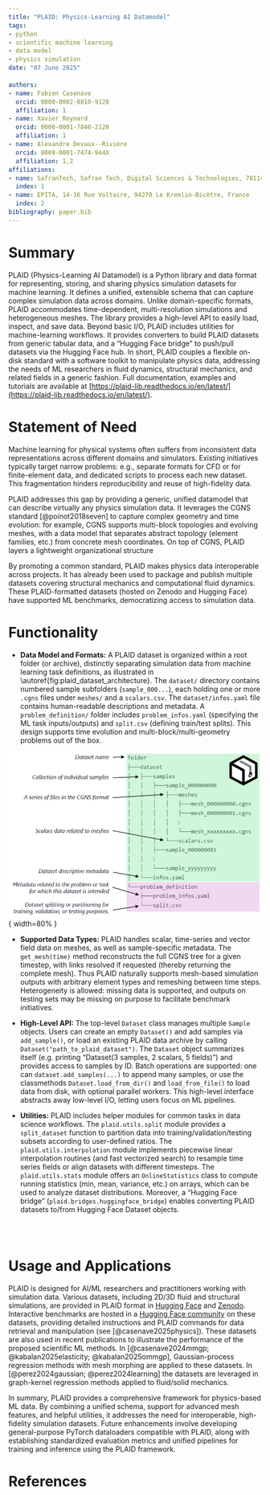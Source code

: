```yaml
---
title: "PLAID: Physics-Learning AI Datamodel"
tags:
- python
- scientific machine learning
- data model
- physics simulation
date: "07 June 2025"

authors:
- name: Fabien Casenave
  orcid: 0000-0002-8810-9128
  affiliation: 1
- name: Xavier Roynard
  orcid: 0000-0001-7840-2120
  affiliation: 1
- name: Alexandre Devaux--Rivière
  orcid: 0009-0001-7474-944X
  affiliation: 1,2
affiliations:
- name: SafranTech, Safran Tech, Digital Sciences & Technologies, 78114 Magny-Les-Hameaux, France
  index: 1
- name: EPITA, 14-16 Rue Voltaire, 94270 Le Kremlin-Bicêtre, France
  index: 2
bibliography: paper.bib
---
```


# Summary

PLAID (Physics-Learning AI Datamodel) is a Python library and data format for representing, storing, and sharing physics simulation datasets for machine learning. It defines a unified, extensible schema that can capture complex simulation data across domains. Unlike domain-specific formats, PLAID accommodates time-dependent, multi-resolution simulations and heterogeneous meshes. The library provides a high-level API to easily load, inspect, and save data. Beyond basic I/O, PLAID includes utilities for machine-learning workflows. It provides converters to build PLAID datasets from generic tabular data, and a “Hugging Face bridge” to push/pull datasets via the Hugging Face hub. In short, PLAID couples a flexible on-disk standard with a software toolkit to manipulate physics data, addressing the needs of ML researchers in fluid dynamics, structural mechanics, and related fields in a generic fashion. Full documentation, examples and tutorials are available at [https://plaid-lib.readthedocs.io/en/latest/](https://plaid-lib.readthedocs.io/en/latest/).


# Statement of Need

Machine learning for physical systems often suffers from inconsistent data representations across different domains and simulators.  Existing initiatives typically target narrow problems: e.g., separate formats for CFD or for finite-element data, and dedicated scripts to process each new dataset. This fragmentation hinders reproducibility and reuse of high-fidelity data.

PLAID addresses this gap by providing a generic, unified datamodel that can describe virtually any physics simulation data.  It leverages the CGNS standard [@poinot2018seven] to capture complex geometry and time evolution: for example, CGNS supports multi-block topologies and evolving meshes, with a data model that separates abstract topology (element families, etc.) from concrete mesh coordinates.  On top of CGNS, PLAID layers a lightweight organizational structure

By promoting a common standard, PLAID makes physics data interoperable across projects. It has already been used to package and publish multiple datasets covering structural mechanics and computational fluid dynamics. These PLAID-formatted datasets (hosted on Zenodo and Hugging Face) have supported ML benchmarks, democratizing access to simulation data.

# Functionality

* **Data Model and Formats:** A PLAID dataset is organized within a root folder (or archive), distinctly separating simulation data from machine learning task definitions, as illustrated in \autoref{fig:plaid_dataset_architecture}. The `dataset/` directory contains numbered sample subfolders (`sample_000...`), each holding one or more `.cgns` files under `meshes/` and a `scalars.csv`. The `dataset/infos.yaml` file contains human-readable descriptions and metadata.  A `problem_definition/` folder includes `problem_infos.yaml` (specifying the ML task inputs/outputs) and `split.csv` (defining train/test splits).  This design supports time evolution and multi-block/multi-geometry problems out of the box.

![Overview of the PLAID dataset architecture.\label{fig:plaid_dataset_architecture}](plaid_architecture.png){ width=80% }

* **Supported Data Types:** PLAID handles scalar, time-series and vector field data on meshes, as well as sample-specific metadata. The `get_mesh(time)` method reconstructs the full CGNS tree for a given timestep, with links resolved if requested (thereby returning the complete mesh). Thus PLAID naturally supports mesh-based simulation outputs with arbitrary element types and remeshing between time steps. Heterogeneity is allowed: missing data is supported, and outputs on testing sets may be missing on purpose to facilitate benchmark initiatives.

* **High-Level API:** The top-level `Dataset` class manages multiple `Sample` objects. Users can create an empty `Dataset()` and add samples via `add_sample()`, or load an existing PLAID data archive by calling `Dataset("path_to_plaid_dataset")`. The `Dataset` object summarizes itself (e.g. printing “Dataset(3 samples, 2 scalars, 5 fields)”) and provides access to samples by ID. Batch operations are supported: one can `dataset.add_samples(...)` to append many samples, or use the classmethods `Dataset.load_from_dir()` and `load_from_file()` to load data from disk, with optional parallel workers. This high-level interface abstracts away low-level I/O, letting users focus on ML pipelines.

* **Utilities:** PLAID includes helper modules for common tasks in data science workflows. The `plaid.utils.split` module provides a `split_dataset` function to partition data into training/validation/testing subsets according to user-defined ratios. The `plaid.utils.interpolation` module implements piecewise linear interpolation routines (and fast vectorized search) to resample time series fields or align datasets with different timesteps. The `plaid.utils.stats` module offers an `OnlineStatistics` class to compute running statistics (min, mean, variance, etc.) on arrays, which can be used to analyze dataset distributions. Moreover, a “Hugging Face bridge” (`plaid.bridges.huggingface_bridge`) enables converting PLAID datasets to/from Hugging Face Dataset objects.

<br>
<br>

# Usage and Applications

PLAID is designed for AI/ML researchers and practitioners working with simulation data. Various datasets, including 2D/3D fluid and structural simulations, are provided in PLAID format in [Hugging Face](https://huggingface.co/PLAID-datasets) and [Zenodo](https://zenodo.org/communities/plaid_datasets). Interactive benchmarks are hosted in a [Hugging Face community](https://huggingface.co/PLAIDcompetitions) on these datasets, providing detailed instructions and PLAID commands for data retrieval and manipulation (see [@casenave2025physics]). These datasets are also used in recent publications to illustrate the performance of the proposed scientific ML methods. In [@casenave2024mmgp; @kabalan2025elasticity; @kabalan2025ommgp],  Gaussian-process regression methods with mesh morphing are applied to these datasets. In [@perez2024gaussian; @perez2024learning] the datasets are leveraged in graph-kernel regression methods applied to fluid/solid mechanics.

In summary, PLAID provides a comprehensive framework for physics-based ML data. By combining a unified schema, support for advanced mesh features, and helpful utilities, it addresses the need for interoperable, high-fidelity simulation datasets. Future enhancements involve developing general-purpose PyTorch dataloaders compatible with PLAID, along with establishing standardized evaluation metrics and unified pipelines for training and inference using the PLAID framework.

# References
